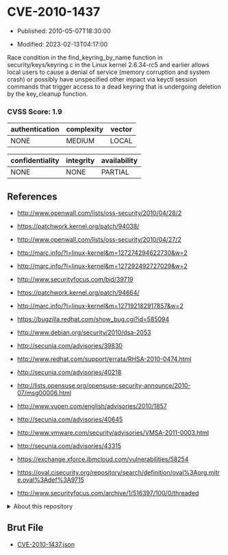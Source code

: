 # CVE-2010-1437

- Published: 2010-05-07T18:30:00

- Modified: 2023-02-13T04:17:00

Race condition in the find_keyring_by_name function in security/keys/keyring.c in the Linux kernel 2.6.34-rc5 and earlier allows local users to cause a denial of service (memory corruption and system crash) or possibly have unspecified other impact via keyctl session commands that trigger access to a dead keyring that is undergoing deletion by the key_cleanup function.

### CVSS Score: **1.9**

| authentication | complexity | vector |
| --- | --- | --- |
| NONE | MEDIUM | LOCAL |

| confidentiality | integrity | availability |
| --- | --- | --- |
| NONE | NONE | PARTIAL |

## References

* http://www.openwall.com/lists/oss-security/2010/04/28/2

* https://patchwork.kernel.org/patch/94038/

* http://www.openwall.com/lists/oss-security/2010/04/27/2

* http://marc.info/?l=linux-kernel&m=127274294622730&w=2

* http://marc.info/?l=linux-kernel&m=127292492727029&w=2

* http://www.securityfocus.com/bid/39719

* https://patchwork.kernel.org/patch/94664/

* http://marc.info/?l=linux-kernel&m=127192182917857&w=2

* https://bugzilla.redhat.com/show_bug.cgi?id=585094

* http://www.debian.org/security/2010/dsa-2053

* http://secunia.com/advisories/39830

* http://www.redhat.com/support/errata/RHSA-2010-0474.html

* http://secunia.com/advisories/40218

* http://lists.opensuse.org/opensuse-security-announce/2010-07/msg00006.html

* http://www.vupen.com/english/advisories/2010/1857

* http://secunia.com/advisories/40645

* http://www.vmware.com/security/advisories/VMSA-2011-0003.html

* http://secunia.com/advisories/43315

* https://exchange.xforce.ibmcloud.com/vulnerabilities/58254

* https://oval.cisecurity.org/repository/search/definition/oval%3Aorg.mitre.oval%3Adef%3A9715

* http://www.securityfocus.com/archive/1/516397/100/0/threaded

<details>
<summary>About this repository</summary> 

  This repository is part of the project [Live Hack CVE](https://github.com/Live-Hack-CVE). Main website can be found [www.live-hack.org](https://www.live-hack.org) 
  
  Made by [Sn0wAlice](https://github.com/Sn0wAlice) for the people that care about security and need to have a feed of the latest CVEs. Hope you enjoy it, don't forget to star the repo and follow me on [Twitter](https://twitter.com/Sn0wAlice) and [Github](https://github.com/Sn0wAlice). And that is my [personnal website](https://www.alice-snow.me/)

  - [Home Page](https://github.com/Live-Hack-CVE)
  - [Framework](https://github.com/Live-Hack-CVE/cve-framework)
  - [CVE database](https://github.com/Live-Hack-CVE/full_database)
  - [Changelog](https://github.com/Live-Hack-CVE/Changelog)
</details>

## Brut File

* [CVE-2010-1437.json](https://raw.githubusercontent.com/Live-Hack-CVE/full_database/main/cves/2010/CVE-2010-1437.json)

